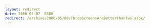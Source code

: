 ```yaml
---
layout: redirect
date: 2006-05-07 -0800
redirect: /archive/2006/05/08/ThreeScreensAreBetterThanTwo.aspx/
---
```

